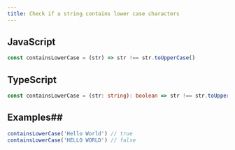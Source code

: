 ```yaml
---
title: Check if a string contains lower case characters
---
```


## JavaScript
```js
const containsLowerCase = (str) => str !== str.toUpperCase()
```

## TypeScript
```ts
const containsLowerCase = (str: string): boolean => str !== str.toUpperCase()
```

## Examples##
```js
containsLowerCase('Hello World') // true
containsLowerCase('HELLO WORLD') // false
```
